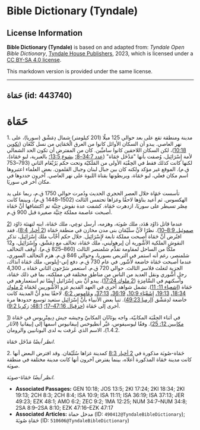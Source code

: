 # Bible Dictionary (Tyndale)

## License Information

**Bible Dictionary (Tyndale)** is based on and adapted from: _Tyndale Open Bible Dictionary_, [Tyndale House Publishers](https://tyndaleopenresources.com/), 2023, which is licensed under a [CC BY-SA 4.0 license](https://creativecommons.org/licenses/by-sa/4.0/legalcode.en).

This markdown version is provided under the same license.



--------------------------------

## حَمَاة (id: 443740)

حَمَاة
======

1\. مدينة ومنطقة تقع على بعد حوالي 125 ميلًا (201 كيلومتر) شمال دِمَشْق (سوريا)، على نهر العاصي. يبدو أن السكان الأوائل كانوا من العرق الْحَمَاتِي من نسل كَنْعَان ([تكوين 10:18](https://ref.ly/Gen10:18))، لكن السكان اللاحقين كانوا ساميِّين. كان من المفترض أن تكون الحد الشمالي لأمة إِسْرَائِيل، وُصفت بأنها "مَدْخَل حَمَاة" ([عدد 34:7–8؛](https://ref.ly/Num34:7-Num34:8) [يشوع 13:5؛](https://ref.ly/Josh13:5) بالعبرية، لبو حَمَاة)، لكنها كانت كذلك فقط في الحِقْبَة الأولى من المَلَكيّة وتحت حكم يَرُبْعَام الثاني (793–753 ق.م). الموقع غير مؤكد ولكنه كان بين جبال لبنان وجبال القلمون. بعض العلماء اعتبروها اسم مكان فعلي، لبو حَمَاة، ويربطونها بقناة اللبوة على نهر العاصي. آخرون حددوها في مكان آخر في سوريَا.

تأسست حَمَاة خلال العصر الحجري الحديث ودُمرت حوالي 1750 ق.م، ربما على يد الهكسوس. ثم أُعيد بناؤها لاحقًا وغزاها تحتمس الثالث (1502–1448 ق.م)، وبينما كانت مِصْر تسيطر على سوريَا، ازدهرت حَمَاة. كشفت عدة نقوش حِثيَّة تم اكتشافها أنَّ حَمَاة أصبحت عاصمة مملكة حِثيَّة صغيرة قبل 900 ق.م.

عندما قاتل دَاوُد هَدَد، ملك صُوبَة، وهزمه، أرسل توعِي، ملك حَمَاة، ابنه لتهنئة دَاوُد ([2 صموئيل 8:9–10](https://ref.ly/2Sam8:9-2Sam8:10)). نظرًا لأنَّ سلَيْمَان بنى مدن مخازن في منطقة حَمَاة ([2 أخبار 8:4](https://ref.ly/2Chr8:4))، فقد افتُرض أنَّ حَمَاة أصبحت مملكة تابعة لإِسْرَائِيل. خلال حكم أَخْآب ملك إِسْرَائِيل، تذكر النقوش الملكية الأشَّورية أن إيرهوليني، ملك حَمَاة، تحالف مع دِمَشْق، وإِسْرَائِيل، و12 ملكًا من الساحل لمقاومة تقدُّم شلمنصر الثالث (860–825 ق.م). أوقف التحالف شلمنصر، رغم أنه استمر في التربص بسوريا، وحوالي 846 ق.م. هزم التحالف السوري، عندما أصبحت حَمَاة خاضعة لأَشّور. في عام 730 ق.م. دفع إني\-إيلوس، ملك حَمَاة آنذاك، الجزية لتغلث فلاسر الثالث. حوالي 720 ق.م. استعمر سَرْجون الثاني حَمَاة بـ 4,300 رجلٍ أشَّوري ونقل العديد من الناس من مناطق مختلفة في مملكته، بما في ذلك حَمَاة، وأسكنهم في السَّامِرَةِ ([2 ملوك 17:24](https://ref.ly/2Kgs17:24)). يبدو أنَّ بني إسْرَائيل أيضًا تم استعمارهم في حَمَاة ([إشعياء 11: 11](https://ref.ly/Isa11:11)). تشمل شواهد أخرى في العهد القديم غزو الأشُّوريين لحَمَاة [2 ملوك 18:34،](https://ref.ly/2Kgs18:34) [19:13،](https://ref.ly/2Kgs19:13) [إِشَعْيَاء 10:9،](https://ref.ly/Isa10:9) [36:19،](https://ref.ly/Isa36:19) [37:13،](https://ref.ly/Isa37:13) و[عَاموس 6:2](https://ref.ly/Amos6:2). لاحقًا يبدو أنَّ المدينة كانت خاضعة لدِمَشْق ([إرميا 49:23](https://ref.ly/Jer49:23)). تنبأ بعض الأنبياء بأنَّ إِسْرَائِيل ستعيد توسيع حدودها مرة أخرى إلى حَمَاة ([حزقيال 47:16–17؛](https://ref.ly/Ezek47:16-Ezek47:17) [48:1؛](https://ref.ly/Ezek48:1) [زكريا 9:2](https://ref.ly/Zech9:2)).

في أثناء الحِقْبَة المكابيّة، واجه يونَاثَان المكابيّ وجيشه جيش دِيمِتْرِيوس في حَمَاة ([1 مكابيين 12: 25](https://ref.ly/1Macc12:25)). وفقًا ليوسيفوس، غيَّر أنطيوخس إبيفانيوس اسمها إلى إبيفانيا (*الآثار* 1\.4\.2\)، الاسم الذي عُرفت به لدى اليونانيين والرومان.

*انظر أيضًا* مَدْخَل حَمَاة.

2\. حَمَاة\-صُوبَة مذكورة في [2 أخبار 8:3](https://ref.ly/2Chr8:3) كمدينة غزاها سُلَيْمَان. وقد افترض البعض أنها كانت مدينة حَمَاة المذكورة أعلاه، بينما يفترض آخرون أنها كانت مدينة مختلفة في منطقة صوبَة.

*انظر أيضًا* حَمَاةَ\-صوبَة.

* **Associated Passages:** GEN 10:18; JOS 13:5; 2KI 17:24; 2KI 18:34; 2KI 19:13; 2CH 8:3; 2CH 8:4; ISA 10:9; ISA 11:11; ISA 36:19; ISA 37:13; JER 49:23; EZK 48:1; AMO 6:2; ZEC 9:2; 1MA 12:25; NUM 34:7–NUM 34:8; 2SA 8:9–2SA 8:10; EZK 47:16–EZK 47:17
* **Associated Articles:** مدخل حماة (ID: `490412@TyndaleBibleDictionary`);  حَمَاةِ صُوبَةَ (ID: `510606@TyndaleBibleDictionary`)

